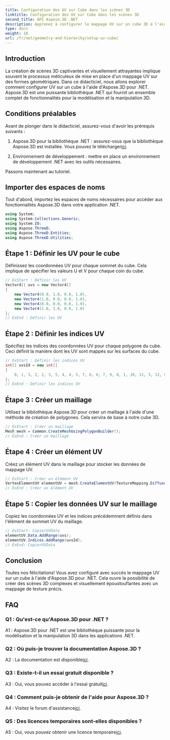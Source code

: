 ```yaml
---
title: Configuration des UV sur Cube dans les scènes 3D
linktitle: Configuration des UV sur Cube dans les scènes 3D
second_title: API Aspose.3D .NET
description: Apprenez à configurer le mappage UV sur un cube 3D à l'aide d'Aspose.3D pour .NET. Créez des scènes visuellement époustouflantes avec un mappage de texture précis.
type: docs
weight: 18
url: /fr/net/geometry-and-hierarchy/setup-uv-cube/
---
```

## Introduction

La création de scènes 3D captivantes et visuellement attrayantes implique souvent le processus méticuleux de mise en place d'un mappage UV sur des formes géométriques. Dans ce didacticiel, nous allons explorer comment configurer UV sur un cube à l'aide d'Aspose.3D pour .NET. Aspose.3D est une puissante bibliothèque .NET qui fournit un ensemble complet de fonctionnalités pour la modélisation et la manipulation 3D.

## Conditions préalables

Avant de plonger dans le didacticiel, assurez-vous d'avoir les prérequis suivants :

1. Aspose.3D pour la bibliothèque .NET : assurez-vous que la bibliothèque Aspose.3D est installée. Vous pouvez le télécharger[ici](https://releases.aspose.com/3d/net/).

2. Environnement de développement : mettre en place un environnement de développement .NET avec les outils nécessaires.

Passons maintenant au tutoriel.

## Importer des espaces de noms

Tout d'abord, importez les espaces de noms nécessaires pour accéder aux fonctionnalités Aspose.3D dans votre application .NET.

```csharp
using System;
using System.Collections.Generic;
using System.IO;
using Aspose.ThreeD;
using Aspose.ThreeD.Entities;
using Aspose.ThreeD.Utilities;
```

## Étape 1 : Définir les UV pour le cube

Définissez les coordonnées UV pour chaque sommet du cube. Cela implique de spécifier les valeurs U et V pour chaque coin du cube.

```csharp
// ExStart : Définir les UV
Vector4[] uvs = new Vector4[]
{
    new Vector4(0.0, 1.0, 0.0, 1.0),
    new Vector4(1.0, 0.0, 0.0, 1.0),
    new Vector4(0.0, 0.0, 0.0, 1.0),
    new Vector4(1.0, 1.0, 0.0, 1.0)
};
// ExEnd : Définir les UV
```

## Étape 2 : Définir les indices UV

Spécifiez les indices des coordonnées UV pour chaque polygone du cube. Ceci définit la manière dont les UV sont mappés sur les surfaces du cube.

```csharp
// ExStart : Définir les indices UV
int[] uvsId = new int[]
{
    0, 1, 3, 2, 2, 3, 5, 4, 4, 5, 7, 6, 6, 7, 9, 8, 1, 10, 11, 3, 12, 0, 2, 13
};
// ExEnd : Définir les indices UV
```

## Étape 3 : Créer un maillage

Utilisez la bibliothèque Aspose.3D pour créer un maillage à l'aide d'une méthode de création de polygones. Cela servira de base à notre cube 3D.

```csharp
// ExStart : Créer un maillage
Mesh mesh = Common.CreateMeshUsingPolygonBuilder();
// ExEnd : Créer un maillage
```

## Étape 4 : Créer un élément UV

Créez un élément UV dans le maillage pour stocker les données de mappage UV.

```csharp
// ExStart : Créer un élément UV
VertexElementUV elementUV = mesh.CreateElementUV(TextureMapping.Diffuse, MappingMode.PolygonVertex, ReferenceMode.IndexToDirect);
// ExEnd : Créer un élément UV
```

## Étape 5 : Copier les données UV sur le maillage

Copiez les coordonnées UV et les indices précédemment définis dans l'élément de sommet UV du maillage.

```csharp
// ExStart: CopierUVData
elementUV.Data.AddRange(uvs);
elementUV.Indices.AddRange(uvsId);
// ExEnd: CopierUVData
```

## Conclusion

Toutes nos félicitations! Vous avez configuré avec succès le mappage UV sur un cube à l'aide d'Aspose.3D pour .NET. Cela ouvre la possibilité de créer des scènes 3D complexes et visuellement époustouflantes avec un mappage de texture précis.

## FAQ

### Q1 : Qu'est-ce qu'Aspose.3D pour .NET ?

A1 : Aspose.3D pour .NET est une bibliothèque puissante pour la modélisation et la manipulation 3D dans les applications .NET.

### Q2 : Où puis-je trouver la documentation Aspose.3D ?

 A2 : La documentation est disponible[ici](https://reference.aspose.com/3d/net/).

### Q3 : Existe-t-il un essai gratuit disponible ?

 A3 : Oui, vous pouvez accéder à l'essai gratuit[ici](https://releases.aspose.com/).

### Q4 : Comment puis-je obtenir de l'aide pour Aspose.3D ?

 A4 : Visitez le forum d'assistance[ici](https://forum.aspose.com/c/3d/18).

### Q5 : Des licences temporaires sont-elles disponibles ?

 A5 : Oui, vous pouvez obtenir une licence temporaire[ici](https://purchase.aspose.com/temporary-license/).
